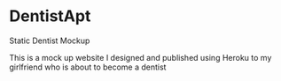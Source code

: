 # DentistApt
Static Dentist Mockup

This is a mock up website I designed and published using Heroku to my girlfriend who is about to become a dentist
